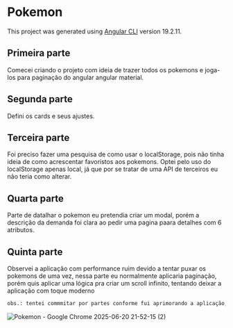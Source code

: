 # Pokemon

This project was generated using [Angular CLI](https://github.com/angular/angular-cli) version 19.2.11.

## Primeira parte

Comecei criando o projeto com ideia de trazer todos os pokemons e joga-los para paginação do angular angular material.

## Segunda parte

Defini os cards  e seus ajustes.

## Terceira parte

Foi preciso fazer uma pesquisa de como usar o localStorage, pois não tinha ideia de como acrescentar favoristos aos pokemons. Optei pelo uso do localStorage apenas local, já que por se tratar de uma API de terceiros eu não teria como alterar.


## Quarta parte

Parte de datalhar o pokemon eu pretendia criar um modal, porém a descrição da demanda foi clara ao pedir uma pagina paara detalhes com 6 atributos.

## Quinta parte

Observei a aplicação com performance ruim devido a tentar puxar os pokemons de uma vez, nessa parte eu normalmente aplicaria paginação, porém quis aplicar uma lógica pra criar um scroll infinito, tentando deixar a aplicação com toque moderno

```bash
obs.: tentei commmitar por partes conforme fui aprimorando a aplicação, nunca usei Ionic então usei apenas o angular, durante o projeto mudei várias vezes de opinão a melhor abordagem. Optei por usar o angular material como parte do processo.
```

![Pokemon - Google Chrome 2025-06-20 21-52-15 (2)](https://github.com/user-attachments/assets/a2ff84b3-4c60-4d6d-b3c1-ebe6ee04457b)

